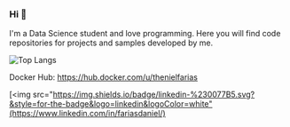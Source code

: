 
### Hi 👋
I'm a Data Science student and love programming. Here you will find code repositories for projects and samples developed by me.

![Top Langs](https://github-readme-stats.vercel.app/api/top-langs/?username=thenielfarias&theme=tokyonight)

Docker Hub: https://hub.docker.com/u/thenielfarias

[<img src="https://img.shields.io/badge/linkedin-%230077B5.svg?&style=for-the-badge&logo=linkedin&logoColor=white"(https://www.linkedin.com/in/fariasdaniel/)
